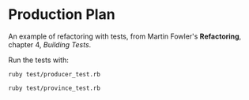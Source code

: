 # Production Plan


An example of refactoring with tests, from Martin Fowler's __Refactoring__,
chapter 4, _Building Tests_.

Run the tests with:

`ruby test/producer_test.rb`

`ruby test/province_test.rb`

